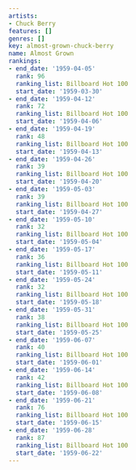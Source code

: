 ```yaml
---
artists:
- Chuck Berry
features: []
genres: []
key: almost-grown-chuck-berry
name: Almost Grown
rankings:
- end_date: '1959-04-05'
  rank: 96
  ranking_list: Billboard Hot 100
  start_date: '1959-03-30'
- end_date: '1959-04-12'
  rank: 72
  ranking_list: Billboard Hot 100
  start_date: '1959-04-06'
- end_date: '1959-04-19'
  rank: 48
  ranking_list: Billboard Hot 100
  start_date: '1959-04-13'
- end_date: '1959-04-26'
  rank: 39
  ranking_list: Billboard Hot 100
  start_date: '1959-04-20'
- end_date: '1959-05-03'
  rank: 39
  ranking_list: Billboard Hot 100
  start_date: '1959-04-27'
- end_date: '1959-05-10'
  rank: 32
  ranking_list: Billboard Hot 100
  start_date: '1959-05-04'
- end_date: '1959-05-17'
  rank: 36
  ranking_list: Billboard Hot 100
  start_date: '1959-05-11'
- end_date: '1959-05-24'
  rank: 32
  ranking_list: Billboard Hot 100
  start_date: '1959-05-18'
- end_date: '1959-05-31'
  rank: 38
  ranking_list: Billboard Hot 100
  start_date: '1959-05-25'
- end_date: '1959-06-07'
  rank: 40
  ranking_list: Billboard Hot 100
  start_date: '1959-06-01'
- end_date: '1959-06-14'
  rank: 42
  ranking_list: Billboard Hot 100
  start_date: '1959-06-08'
- end_date: '1959-06-21'
  rank: 76
  ranking_list: Billboard Hot 100
  start_date: '1959-06-15'
- end_date: '1959-06-28'
  rank: 87
  ranking_list: Billboard Hot 100
  start_date: '1959-06-22'
---
```


